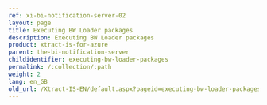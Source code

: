 ```yaml
---
ref: xi-bi-notification-server-02
layout: page
title: Executing BW Loader packages
description: Executing BW Loader packages
product: xtract-is-for-azure
parent: the-bi-notification-server
childidentifier: executing-bw-loader-packages
permalink: /:collection/:path
weight: 2
lang: en_GB
old_url: /Xtract-IS-EN/default.aspx?pageid=executing-bw-loader-packages
---
```


